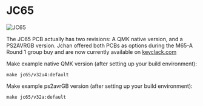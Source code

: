 JC65
===

![JC65](https://imgur.com/a/C2oa5)

The JC65 PCB actually has two revisions: A QMK native version, and a PS2AVRGB version. Jchan offered both PCBs as options during the M65-A Round 1 group buy and are now currently available on [keyclack.com](https://keyclack.com/)

Make example native QMK version (after setting up your build environment):

    make jc65/v32u4:default

Make example ps2avrGB version (after setting up your build environment):

    make jc65/v32a:default